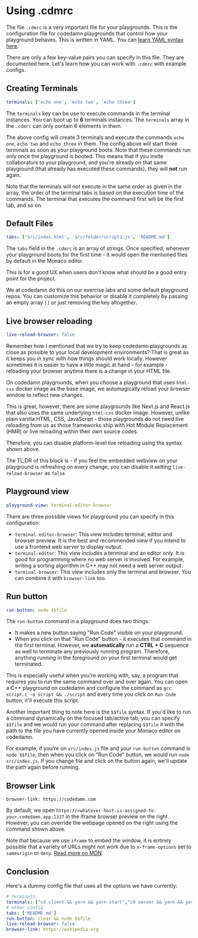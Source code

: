 # Using .cdmrc

The file `.cdmrc` is a very important file for your playgrounds. This is the configuration file for codedamn playgrounds that control how your playground behaves. This is written in YAML. You can [learn YAML syntax here](https://www.youtube.com/watch?v=motSWssLHCQ).

There are only a few key-value pairs you can specify in this file. They are documented here. Let's learn how you can work with `.cdmrc` with example configs.

## Creating Terminals

```yaml
terminals: ['echo one', 'echo two', 'echo three']
```

The `terminals` key can be use to execute commands in the terminal instances. You can boot up to **6** terminals instances. The `terminals` array in the `.cdmrc` can only contain 6 elements in them.

The above config will create 3 terminals and execute the commands `echo one`, `echo two` and `echo three` in them. The config above will start three terminals as soon as your playground boots. Note that these commands run only once the playground is booted. This means that if you invite collaborators to your playground, and you're already on that same playground (that already has executed these commands), they will **not** run again.

Note that the terminals will not execute in the same order as given in the array, the order of the terminal tabs is based on the execution time of the commands. The terminal that executes the command first will be the first tab, and so on.

## Default Files

```yaml
tabs: ['src/index.html', 'src/folder/script1.js', 'README.md']
```

The `tabs` field in the `.cdmrc` is an array of strings. Once specified, whenever your playground boots for the first time - it would open the mentioned files by default in the Monaco editor.

This is for a good UX when users don't know what should be a good entry point for the project.

We at codedamn do this on our exercise labs and some default playground repos. You can customize this behavior or disable it completely by passing an empty array `[]` or just removing the key altogether.

## Live browser reloading

```yaml
live-reload-browser: false
```

Remember how I mentioned that we try to keep codedamn playgrounds as close as possible to your local development environments? That is great as it keeps you in sync with how things should work locally. However sometimes it is easier to have a little magic at hand - for example - reloading your browser anytime there is a change in your HTML file.

On codedamn playgrounds, when you choose a playground that uses `html-css` docker image as the base image, we automagically reload your browser window to reflect new changes.

This is great, however, there are some playgrounds like Next.js and React.js that also uses the same underlying `html-css` docker image. However, unlike plain vanilla HTML, CSS, JavaScript - those playgrounds do not need live reloading from us as those frameworks ship with Hot Module Replacement (HMR) or live reloading within their own source codes.

Therefore, you can disable platform-level live reloading using the syntax shown above.

The TL;DR of this block is - if you feel the embedded webview on your playground is refreshing on every change, you can disable it setting `live-reload-browser` as `false`

## Playground view

```yaml
playground-view: terminal-editor-browser
```

There are three possible views for playground you can specify in this configuration:

-   `terminal-editor-browser`: This view includes terminal, editor and browser preview. It is the best and recommended view if you intend to use a frontend web server to display output.
-   `terminal-editor`: This view includes a terminal and an editor only. It is good for programming where no web server is involved. For example, writing a sorting algorithm in C++ may not need a web server output.
-   `terminal-browser`: This view includes only the terminal and browser. You can combine it with `browser-link` too.

## Run button

```yaml
run-button: node $$file
```

The `run-button` command in a playground does two things:

-   It makes a new button saying "Run Code" visible on your playground.
-   When you click on that "Run Code" button - it executes that command in the first terminal. However, we **automatically** run a **CTRL + C** sequence as well to terminate any previously running program. Therefore, anything running in the foreground on your first terminal would get terminated.

This is especially useful when you're working with, say, a program that requires you to run the same command over and over again. You can open a C++ playground on codedamn and configure the command as `gcc script.c -o script && ./script` and every time you click on `Run Code` button, it'll execute this script.

Another important thing to note here is the `$$file` syntax. If you'd like to run a command dynamically on the focused tab/active tab, you can specify `$$file` and we would run your command after replacing `$$file` it with the path to the file you have currently opened inside your Monaco editor on codedamn.

For example, if you're on `src/index.js` file and your `run-button` command is `node $$file`, then when you click on "Run Code" button, we would run `node src/index.js`. If you change file and click on the button again, we'll update the path again before running.

## Browser Link

```
browser-link: https://codedamn.com
```

By default, we open `https://<whatever-host-is-assigned-to-you>.codedamn.app:1337` in the iframe browser preview on the right. However, you can override the webpage opened on the right using the command shown above.

Note that because we use `iframe` to embed the window, it is entirely possible that a variety of URLs might not work due to `x-frame-options` set to `sameorigin` or `deny`. [Read more on MDN](https://developer.mozilla.org/en-US/docs/Web/HTTP/Headers/X-Frame-Options).

## Conclusion

Here's a dummy config file that uses all the options we have currently:

```yaml
# terminals
terminals: ["cd client && yarn && yarn start","cd server && yarn && yarn dev","echo \"We're ready\""]
# other config
tabs: ['README.md']
run-button: clear && node $$file
live-reload-browser: false
browser-link: https://wikipedia.org
```
